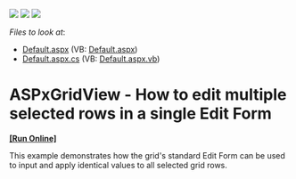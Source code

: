 <!-- default badges list -->
![](https://img.shields.io/endpoint?url=https://codecentral.devexpress.com/api/v1/VersionRange/128533988/13.1.4%2B)
[![](https://img.shields.io/badge/Open_in_DevExpress_Support_Center-FF7200?style=flat-square&logo=DevExpress&logoColor=white)](https://supportcenter.devexpress.com/ticket/details/E2026)
[![](https://img.shields.io/badge/📖_How_to_use_DevExpress_Examples-e9f6fc?style=flat-square)](https://docs.devexpress.com/GeneralInformation/403183)
<!-- default badges end -->
<!-- default file list -->
*Files to look at*:

* [Default.aspx](./CS/WebSite/Default.aspx) (VB: [Default.aspx](./VB/WebSite/Default.aspx))
* [Default.aspx.cs](./CS/WebSite/Default.aspx.cs) (VB: [Default.aspx.vb](./VB/WebSite/Default.aspx.vb))
<!-- default file list end -->
# ASPxGridView - How to edit multiple selected rows in a single Edit Form
<!-- run online -->
**[[Run Online]](https://codecentral.devexpress.com/e2026/)**
<!-- run online end -->


<p>This example demonstrates how the grid's standard Edit Form can be used to input and apply identical values to all selected grid rows.</p>

<br/>


